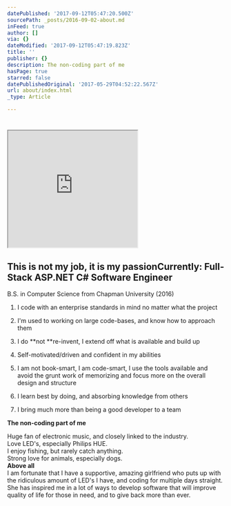 ```yaml
---
datePublished: '2017-09-12T05:47:20.500Z'
sourcePath: _posts/2016-09-02-about.md
inFeed: true
author: []
via: {}
dateModified: '2017-09-12T05:47:19.823Z'
title: ''
publisher: {}
description: The non-coding part of me
hasPage: true
starred: false
datePublishedOriginal: '2017-05-29T04:52:22.567Z'
url: about/index.html
_type: Article

---
```

# 

<iframe src="https://the-grid.github.io/ed-userhtml/?g=eJyVlE1v4jAQhs_kV1jhUqSGkAQWEj4kKEV7WGkP3fvKJCaxcOLINl9F_e8dO8C2QKFrC0yYx69nxpMZSLVjBKldSYa2IlvlxlLaI6v-N-crSX6viXguGBYpQXtk1XL4RYsI-Z1yi1qHpW_VYs64iOpBEIazWR_AORcJEc6cK8XzyANMckYTBEgAfImThBZp1AOD1vBa8AUPYHqzatdOT-jaeKB9dJTAhVxwkUdoVZZExFgSfWrlBqoTYh4XvFAR8vQBPwlbE0Vj_IjGgmL2iF5Awnkhgi7gUGdD5kt6EKaKcogRM4ZaTc-XiIC8w1eqbyEYTs5fvwfyu9iNaKNCZU6cUZY8eA0IZo90OI6kryRCHYhJR8iIUpBmWeJYpxP5d1L4QdRvmHx-EPV710VbzW5l-JZucKHrfanr_4du-1K3fXd7xuEPtD-74KpyZIwZefCaXkMXwOlSrxn5F6ZjPcoMJ3wToQAq7fgxlW68s5oJFkunFBRen51jilTXxx7NcbxMBV8VCRRtx_On414fvQFPFnjF1NmWM_5HNxhPuoZnNM3O6Qv9qffUfg4Nb5y-4s_x_ZmZYVAcxwQyfoKqcSbdak2epm3DH1XNEVekfU9Pg0oS8yI5h_-h3Y6eVULomup-8tkN8KJqM8cdk6meegdYoSoGrmlvI2uQqZyhbc4KObQzpcrIdTebTXMTNLlIXS8MQ3erGVtDEcNFOrRJAY1wMOfJDhbdf2gytC_qzD4YY4YliF9etT36Rddk4AI0QhV7C_6T0WL5ib4BnzizwnLw1tWxjKx3cHzckw" height="271" style=""></iframe>

## **This is not my job, it is my passion**Currently: Full-Stack ASP.NET C\# Software Engineer  
B.S. in Computer Science from Chapman University (2016)

1. I code with an enterprise standards in mind no matter what the project

1. I'm used to working on large code-bases, and know how to approach them
2. I do **not **re-invent, I extend off what is available and build up
3. Self-motivated/driven and confident in my abilities
4. I am not book-smart, I am code-smart, I use the tools available and avoid the grunt work of memorizing and focus more on the overall design and structure
5. I learn best by doing, and absorbing knowledge from others
6. I bring much more than being a good developer to a team

**The non-coding part of me**

Huge fan of electronic music, and closely linked to the industry.   
Love LED's, especially Philips HUE.  
I enjoy fishing, but rarely catch anything.  
Strong love for animals, especially dogs.  
**Above all**  
I am fortunate that I have a supportive, amazing girlfriend who puts up with the ridiculous amount of LED's I have, and coding for multiple days straight. She has inspired me in a lot of ways to develop software that will improve quality of life for those in need, and to give back more than ever.